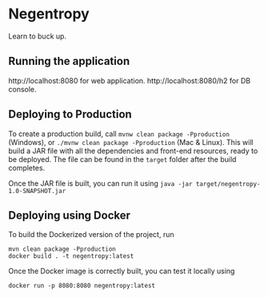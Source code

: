 # Negentropy

Learn to buck up.

## Running the application

http://localhost:8080 for web application.
http://localhost:8080/h2 for DB console.

## Deploying to Production

To create a production build, call `mvnw clean package -Pproduction` (Windows),
or `./mvnw clean package -Pproduction` (Mac & Linux).
This will build a JAR file with all the dependencies and front-end resources,
ready to be deployed. The file can be found in the `target` folder after the build completes.

Once the JAR file is built, you can run it using
`java -jar target/negentropy-1.0-SNAPSHOT.jar`

## Deploying using Docker

To build the Dockerized version of the project, run

```
mvn clean package -Pproduction
docker build . -t negentropy:latest
```

Once the Docker image is correctly built, you can test it locally using

```
docker run -p 8080:8080 negentropy:latest
```

